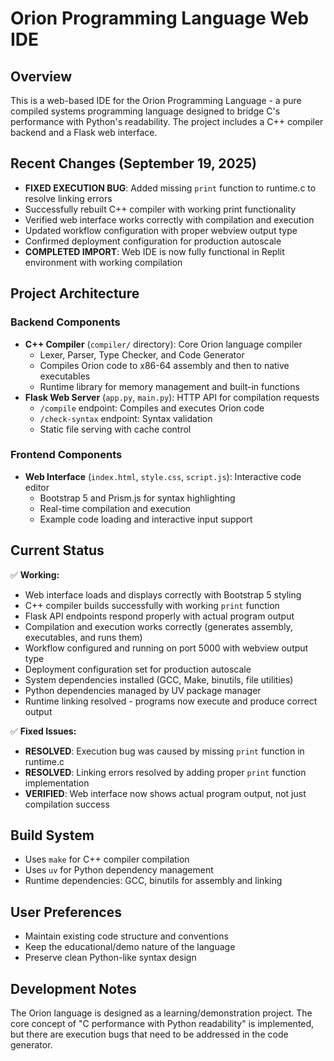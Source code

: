 # Orion Programming Language Web IDE

## Overview
This is a web-based IDE for the Orion Programming Language - a pure compiled systems programming language designed to bridge C's performance with Python's readability. The project includes a C++ compiler backend and a Flask web interface.

## Recent Changes (September 19, 2025)
- **FIXED EXECUTION BUG**: Added missing `print` function to runtime.c to resolve linking errors
- Successfully rebuilt C++ compiler with working print functionality
- Verified web interface works correctly with compilation and execution
- Updated workflow configuration with proper webview output type
- Confirmed deployment configuration for production autoscale
- **COMPLETED IMPORT**: Web IDE is now fully functional in Replit environment with working compilation

## Project Architecture
### Backend Components
- **C++ Compiler** (`compiler/` directory): Core Orion language compiler
  - Lexer, Parser, Type Checker, and Code Generator
  - Compiles Orion code to x86-64 assembly and then to native executables
  - Runtime library for memory management and built-in functions
- **Flask Web Server** (`app.py`, `main.py`): HTTP API for compilation requests
  - `/compile` endpoint: Compiles and executes Orion code
  - `/check-syntax` endpoint: Syntax validation
  - Static file serving with cache control

### Frontend Components
- **Web Interface** (`index.html`, `style.css`, `script.js`): Interactive code editor
  - Bootstrap 5 and Prism.js for syntax highlighting
  - Real-time compilation and execution
  - Example code loading and interactive input support

## Current Status
✅ **Working:**
- Web interface loads and displays correctly with Bootstrap 5 styling
- C++ compiler builds successfully with working `print` function
- Flask API endpoints respond properly with actual program output
- Compilation and execution works correctly (generates assembly, executables, and runs them)
- Workflow configured and running on port 5000 with webview output type
- Deployment configuration set for production autoscale
- System dependencies installed (GCC, Make, binutils, file utilities)
- Python dependencies managed by UV package manager
- Runtime linking resolved - programs now execute and produce correct output

✅ **Fixed Issues:**
- **RESOLVED**: Execution bug was caused by missing `print` function in runtime.c
- **RESOLVED**: Linking errors resolved by adding proper `print` function implementation
- **VERIFIED**: Web interface now shows actual program output, not just compilation success

## Build System
- Uses `make` for C++ compiler compilation
- Uses `uv` for Python dependency management
- Runtime dependencies: GCC, binutils for assembly and linking

## User Preferences
- Maintain existing code structure and conventions
- Keep the educational/demo nature of the language
- Preserve clean Python-like syntax design

## Development Notes
The Orion language is designed as a learning/demonstration project. The core concept of "C performance with Python readability" is implemented, but there are execution bugs that need to be addressed in the code generator.